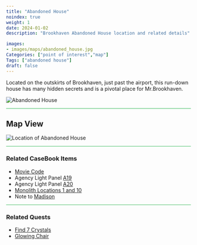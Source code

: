 ```yaml
---
title: "Abandoned House"
noindex: true
weight: 1
date: 2024-01-02
description: "Brookhaven Abandoned House location and related details"

images:
- images/maps/abandoned_house.jpg
Categories: ["point of interest","map"]
Tags: ["abandoned house"]
draft: false
--- 
```


Located on the outskirts of Brookhaven, just past the airport, this run-down house has many hidden secrets and is a pivotal place for Mr.Brookhaven.

![Abandoned House](/images/maps/abandoned_house.jpg)

<hr style="background-color: #28b44c" size=8>

## Map View

![Location of Abandoned House](/images/maps/abandoned-house.png)

<hr style="background-color: #28b44c" size=8>

### Related CaseBook Items

- [Movie Code](/casebook/movie_codes/#abandoned-house-code)
- Agency Light Panel [A19](/casebook/light_panel/#a19)
- Agency Light Panel [A20](/casebook/light_panel/#a20)
- [Monolith Locations 1 and 10](/casebook/monoliths/locations/)
- Note to [Madison](/casebook/notes/madison/#abandoned-house)

<hr style="background-color: #28b44c" size=8>

### Related Quests

- [Find 7 Crystals](/lore/quests/find_7_crystals)
- [Glowing Chair](/lore/quests/glowing_chair)